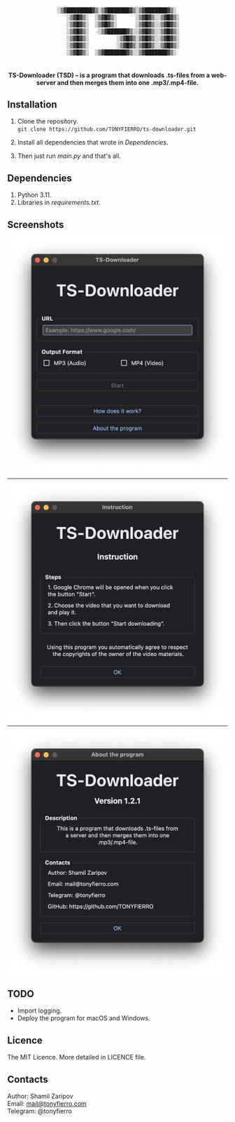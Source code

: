 <br>
<br>

```
                         
				░▒▓████████▓▒░▒▓███████▓▒░▒▓███████▓▒░  
				   ░▒▓█▓▒░  ░▒▓█▓▒░      ░▒▓█▓▒░░▒▓█▓▒░ 
				   ░▒▓█▓▒░  ░▒▓█▓▒░      ░▒▓█▓▒░░▒▓█▓▒░ 
				   ░▒▓█▓▒░   ░▒▓██████▓▒░░▒▓█▓▒░░▒▓█▓▒░ 
				   ░▒▓█▓▒░         ░▒▓█▓▒░▒▓█▓▒░░▒▓█▓▒░ 
				   ░▒▓█▓▒░         ░▒▓█▓▒░▒▓█▓▒░░▒▓█▓▒░ 
				   ░▒▓█▓▒░  ░▒▓███████▓▒░░▒▓███████▓▒░  
        
```

<h4 style="text-align: center;">TS-Downloader (TSD) – is a program that downloads .ts-files from a web-server and then merges them into one .mp3/.mp4-file.</h4>



## Installation

1. Clone the repository. <br>
	```git clone https://github.com/TONYFIERRO/ts-downloader.git``` <br>

2. Install all dependencies that wrote in *Dependencies*. 

3. Then just run *main.py* and that's all.

## Dependencies

1. Python 3.11.
2. Libraries in *requirements.txt*.

## Screenshots

![main window](screenshots/1.png)

---

![instruction](screenshots/2.png)

---

![about the program](screenshots/3.png)

## TODO

* Import logging.
* Deploy the program for macOS and Windows.

## Licence

The MIT Licence. More detailed in LICENCE file.

## Contacts

Author: Shamil Zaripov <br>
Email: mail@tonyfierro.com <br>
Telegram: @tonyfierro <br>
